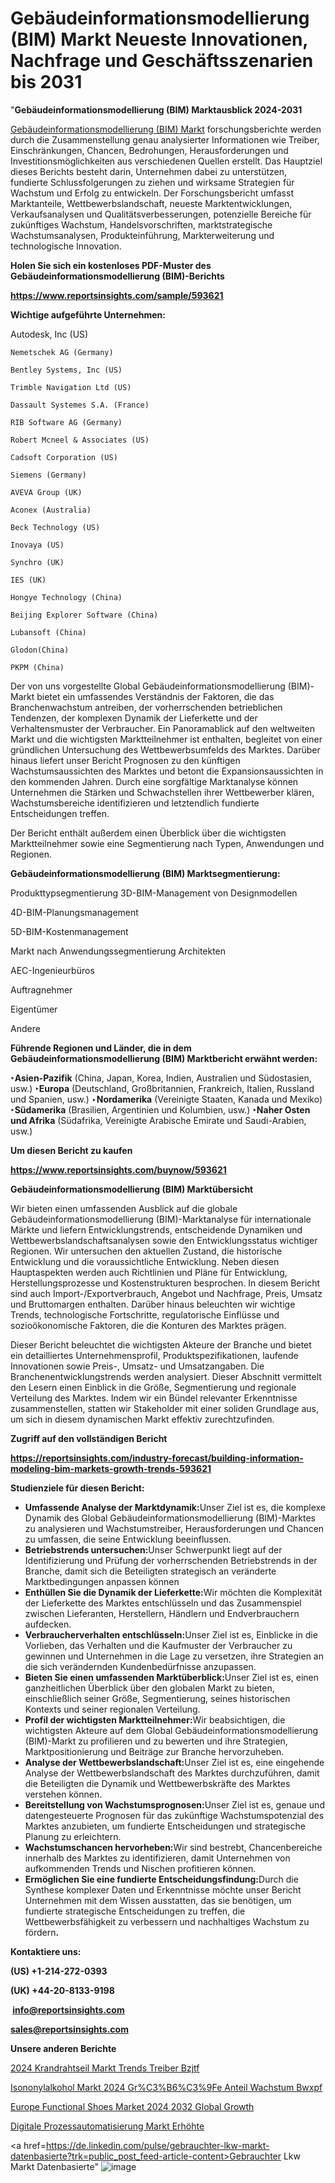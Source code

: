 # Gebäudeinformationsmodellierung (BIM) Markt Neueste Innovationen, Nachfrage und Geschäftsszenarien bis 2031

"<strong><b>Gebäudeinformationsmodellierung (BIM) Marktausblick 2024-2031</b></strong>

<a href=https://www.reportsinsights.com/sample/593621>Gebäudeinformationsmodellierung (BIM) Markt</a> forschungsberichte werden durch die Zusammenstellung genau analysierter Informationen wie Treiber, Einschränkungen, Chancen, Bedrohungen, Herausforderungen und Investitionsmöglichkeiten aus verschiedenen Quellen erstellt. Das Hauptziel dieses Berichts besteht darin, Unternehmen dabei zu unterstützen, fundierte Schlussfolgerungen zu ziehen und wirksame Strategien für Wachstum und Erfolg zu entwickeln. Der Forschungsbericht umfasst Marktanteile, Wettbewerbslandschaft, neueste Marktentwicklungen, Verkaufsanalysen und Qualitätsverbesserungen, potenzielle Bereiche für zukünftiges Wachstum, Handelsvorschriften, marktstrategische Wachstumsanalysen, Produkteinführung, Markterweiterung und technologische Innovation.

<strong><b>Holen Sie sich ein kostenloses PDF-Muster des Gebäudeinformationsmodellierung (BIM)-Berichts</b></strong>

<a href=https://www.reportsinsights.com/sample/593621><strong><u>https://www.reportsinsights.com/sample/593621</u></strong></a>

<strong>Wichtige aufgeführte Unternehmen:</strong>

Autodesk, Inc (US)

    Nemetschek AG (Germany)

    Bentley Systems, Inc (US)

    Trimble Navigation Ltd (US)

    Dassault Systemes S.A. (France)

    RIB Software AG (Germany)

    Robert Mcneel & Associates (US)

    Cadsoft Corporation (US)

    Siemens (Germany)

    AVEVA Group (UK)

    Aconex (Australia)

    Beck Technology (US)

    Inovaya (US)

    Synchro (UK)

    IES (UK)

    Hongye Technology (China)

    Beijing Explorer Software (China)

    Lubansoft (China)

    Glodon(China)

    PKPM (China)

Der von uns vorgestellte Global Gebäudeinformationsmodellierung (BIM)-Markt bietet ein umfassendes Verständnis der Faktoren, die das Branchenwachstum antreiben, der vorherrschenden betrieblichen Tendenzen, der komplexen Dynamik der Lieferkette und der Verhaltensmuster der Verbraucher. Ein Panoramablick auf den weltweiten Markt und die wichtigsten Marktteilnehmer ist enthalten, begleitet von einer gründlichen Untersuchung des Wettbewerbsumfelds des Marktes. Darüber hinaus liefert unser Bericht Prognosen zu den künftigen Wachstumsaussichten des Marktes und betont die Expansionsaussichten in den kommenden Jahren. Durch eine sorgfältige Marktanalyse können Unternehmen die Stärken und Schwachstellen ihrer Wettbewerber klären, Wachstumsbereiche identifizieren und letztendlich fundierte Entscheidungen treffen.

Der Bericht enthält außerdem einen Überblick über die wichtigsten Marktteilnehmer sowie eine Segmentierung nach Typen, Anwendungen und Regionen.

<strong>Gebäudeinformationsmodellierung (BIM) Marktsegmentierung:</strong>

Produkttypsegmentierung
3D-BIM-Management von Designmodellen

4D-BIM-Planungsmanagement

5D-BIM-Kostenmanagement

Markt nach Anwendungssegmentierung
Architekten

AEC-Ingenieurbüros

Auftragnehmer

Eigentümer

Andere

<strong><b>Führende Regionen und Länder, die in dem Gebäudeinformationsmodellierung (BIM) Marktbericht erwähnt werden:</b></strong>

<strong><b>‣Asien-Pazifik</b></strong> (China, Japan, Korea, Indien, Australien und Südostasien, usw.)
<strong><b>‣Europa</b></strong> (Deutschland, Großbritannien, Frankreich, Italien, Russland und Spanien, usw.)
‣<strong><b>Nordamerika</b></strong> (Vereinigte Staaten, Kanada und Mexiko)
<strong><b>‣Südamerika</b></strong> (Brasilien, Argentinien und Kolumbien, usw.)
<strong><b>‣Naher Osten und Afrika</b></strong> (Südafrika, Vereinigte Arabische Emirate und Saudi-Arabien, usw.)

<strong>Um diesen Bericht zu kaufen</strong>

<a href=https://www.reportsinsights.com/buynow/593621><strong><u>https://www.reportsinsights.com/buynow/593621</u></strong></a>

<strong>Gebäudeinformationsmodellierung (BIM) Marktübersicht</strong>

Wir bieten einen umfassenden Ausblick auf die globale Gebäudeinformationsmodellierung (BIM)-Marktanalyse für internationale Märkte und liefern Entwicklungstrends, entscheidende Dynamiken und Wettbewerbslandschaftsanalysen sowie den Entwicklungsstatus wichtiger Regionen. Wir untersuchen den aktuellen Zustand, die historische Entwicklung und die voraussichtliche Entwicklung. Neben diesen Hauptaspekten werden auch Richtlinien und Pläne für Entwicklung, Herstellungsprozesse und Kostenstrukturen besprochen. In diesem Bericht sind auch Import-/Exportverbrauch, Angebot und Nachfrage, Preis, Umsatz und Bruttomargen enthalten. Darüber hinaus beleuchten wir wichtige Trends, technologische Fortschritte, regulatorische Einflüsse und sozioökonomische Faktoren, die die Konturen des Marktes prägen.

Dieser Bericht beleuchtet die wichtigsten Akteure der Branche und bietet ein detailliertes Unternehmensprofil, Produktspezifikationen, laufende Innovationen sowie Preis-, Umsatz- und Umsatzangaben. Die Branchenentwicklungstrends werden analysiert. Dieser Abschnitt vermittelt den Lesern einen Einblick in die Größe, Segmentierung und regionale Verteilung des Marktes. Indem wir ein Bündel relevanter Erkenntnisse zusammenstellen, statten wir Stakeholder mit einer soliden Grundlage aus, um sich in diesem dynamischen Markt effektiv zurechtzufinden.

<strong>Zugriff auf den vollständigen Bericht</strong>

<a href=https://reportsinsights.com/industry-forecast/building-information-modeling-bim-markets-growth-trends-593621><strong>https://reportsinsights.com/industry-forecast/building-information-modeling-bim-markets-growth-trends-593621</strong></a>

<strong>Studienziele für diesen Bericht:</strong>
<ul>
  <li><strong>Umfassende Analyse der Marktdynamik:</strong>Unser Ziel ist es, die komplexe Dynamik des Global Gebäudeinformationsmodellierung (BIM)-Marktes zu analysieren und Wachstumstreiber, Herausforderungen und Chancen zu umfassen, die seine Entwicklung beeinflussen.</li>
  <li><strong>Betriebstrends untersuchen:</strong>Unser Schwerpunkt liegt auf der Identifizierung und Prüfung der vorherrschenden Betriebstrends in der Branche, damit sich die Beteiligten strategisch an veränderte Marktbedingungen anpassen können</li>
  <li><strong>Enthüllen Sie die Dynamik der Lieferkette:</strong>Wir möchten die Komplexität der Lieferkette des Marktes entschlüsseln und das Zusammenspiel zwischen Lieferanten, Herstellern, Händlern und Endverbrauchern aufdecken.</li>
  <li><strong>Verbraucherverhalten entschlüsseln:</strong>Unser Ziel ist es, Einblicke in die Vorlieben, das Verhalten und die Kaufmuster der Verbraucher zu gewinnen und Unternehmen in die Lage zu versetzen, ihre Strategien an die sich verändernden Kundenbedürfnisse anzupassen.</li>
  <li><strong>Bieten Sie einen umfassenden Marktüberblick:</strong>Unser Ziel ist es, einen ganzheitlichen Überblick über den globalen Markt zu bieten, einschließlich seiner Größe, Segmentierung, seines historischen Kontexts und seiner regionalen Verteilung.</li>
  <li><strong>Profil der wichtigsten Marktteilnehmer:</strong>Wir beabsichtigen, die wichtigsten Akteure auf dem Global Gebäudeinformationsmodellierung (BIM)-Markt zu profilieren und zu bewerten und ihre Strategien, Marktpositionierung und Beiträge zur Branche hervorzuheben.</li>
  <li><strong>Analyse der Wettbewerbslandschaft:</strong>Unser Ziel ist es, eine eingehende Analyse der Wettbewerbslandschaft des Marktes durchzuführen, damit die Beteiligten die Dynamik und Wettbewerbskräfte des Marktes verstehen können.</li>
  <li><strong>Bereitstellung von Wachstumsprognosen:</strong>Unser Ziel ist es, genaue und datengesteuerte Prognosen für das zukünftige Wachstumspotenzial des Marktes anzubieten, um fundierte Entscheidungen und strategische Planung zu erleichtern.</li>
  <li><strong>Wachstumschancen hervorheben:</strong>Wir sind bestrebt, Chancenbereiche innerhalb des Marktes zu identifizieren, damit Unternehmen von aufkommenden Trends und Nischen profitieren können.</li>
  <li><strong>Ermöglichen Sie eine fundierte Entscheidungsfindung:</strong>Durch die Synthese komplexer Daten und Erkenntnisse möchte unser Bericht Unternehmen mit dem Wissen ausstatten, das sie benötigen, um fundierte strategische Entscheidungen zu treffen, die Wettbewerbsfähigkeit zu verbessern und nachhaltiges Wachstum zu fördern<strong>.</strong></li>
</ul>
<strong>Kontaktiere uns:</strong>

<strong>(US) +1-214-272-0393</strong>

<strong>(UK) +44-20-8133-9198</strong>

<strong> </strong><a href=info@reportsinsights.com><strong><u>info@reportsinsights.com</u></strong></a>

<a href=sales@reportsinsights.com><strong><u>sales@reportsinsights.com</u></strong></a>

<strong>Unsere anderen Berichte</strong>

<a href=https://de.linkedin.com/pulse/2024-krandrahtseil-markt-trends-treiber-bzjtf/>2024 Krandrahtseil Markt Trends Treiber Bzjtf</a>

<a href=https://de.linkedin.com/pulse/isononylalkohol-markt-2024-gr%C3%B6%C3%9Fe-anteil-wachstum-bwxpf/>Isononylalkohol Markt 2024 Gr%C3%B6%C3%9Fe Anteil Wachstum Bwxpf</a>

<a href=https://github.com/ahaan12367/RIMarket24/blob/main/Europe-Functional-Shoes-Market-2024-2032-Global-Growth.md>Europe Functional Shoes Market 2024 2032 Global Growth</a>

<a href=https://de.linkedin.com/pulse/digitale-prozessautomatisierung-markt-erhöhte>Digitale Prozessautomatisierung Markt Erhöhte</a>

<a href=https://de.linkedin.com/pulse/gebrauchter-lkw-markt-datenbasierte?trk=public_post_feed-article-content>Gebrauchter Lkw Markt Datenbasierte</a>"
![image](https://github.com/Jaayaachit/RIMarket/assets/158452289/1ea594f9-53b8-41f9-86db-cbb4b7bdd614)
